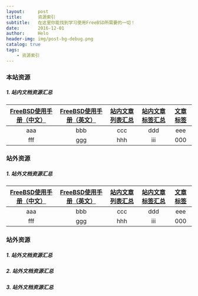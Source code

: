 ```yaml
---
layout:     post
title:      资源索引
subtitle:   在这里你能找到学习使用FreeBSD所需要的一切！
date:       2016-12-01
author:     Helo
header-img: img/post-bg-debug.png
catalog: true
tags:
    - 资源索引
---
```


### 本站资源
##### 1. 站内文档资源汇总

[FreeBSD使用手册（中文）](https://chinafreebsd.org/tags/) | [FreeBSD使用手册（英文）](https://chinafreebsd.org/tags/) | [站内文章列表汇总](https://chinafreebsd.org/tags/) | [站内文章标签汇总](https://chinafreebsd.org/tags/) | [文章标签](https://chinafreebsd.org/tags/)  
:-: | :-: | :-: | :-: | :-:
aaa | bbb | ccc | ddd | eee| 
fff | ggg| hhh | iii | 000|


### 站外资源
##### 1. 站外文档资源汇总

[FreeBSD使用手册（中文）](https://chinafreebsd.org/tags/) | [FreeBSD使用手册（英文）](https://chinafreebsd.org/tags/) | [站内文章列表汇总](https://chinafreebsd.org/tags/) | [站内文章标签汇总](https://chinafreebsd.org/tags/) | [文章标签](https://chinafreebsd.org/tags/)  
:-: | :-: | :-: | :-: | :-:
aaa | bbb | ccc | ddd | eee| 
fff | ggg| hhh | iii | 000|

### 站外资源
##### 1. 站外文档资源汇总
##### 2. 站外文档资源汇总

##### 3. 站外文档资源汇总
